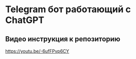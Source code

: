# Telegram бот работающий с ChatGPT

## Видео инструкция к репозиторию

https://youtu.be/-6ufFPvp6CY
